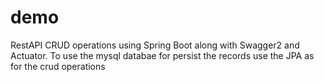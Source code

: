 # demo
 RestAPI CRUD operations using Spring Boot along with Swagger2 and Actuator. 
 To use the mysql databae for persist the records
 use the JPA as for the crud operations
